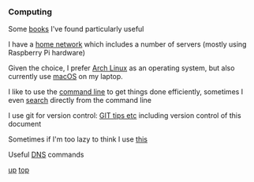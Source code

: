### Computing

Some [books](../books/README.md#computing) I've found particularly useful

I have a [home network](./trigfa.md) which includes a number of servers (mostly using Raspberry Pi hardware)

Given the choice, I prefer [Arch Linux](../arch_linux/README.md) as an operating system, but also currently use [macOS](../macos/README.md) on my laptop.

I like to use the [command line](https://jeroenjanssens.com/dsatcl/) to get things done efficiently, sometimes I even [search](https://wiki.archlinux.org/title/Surfraw) directly from the command line

I use git for version control: [GIT tips etc](./GIT.md) including version control of this document

Sometimes if I'm too lazy to think I use [this](https://chat.openai.com)

Useful [DNS](./DNS_cheatsheet.md) commands

[up](README.md)
[top](../README.md)
